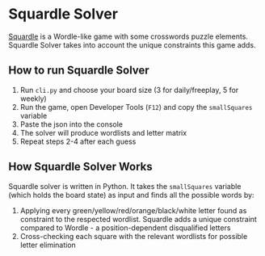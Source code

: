 # Squardle Solver

[Squardle](https://fubargames.se/squardle/) is a Wordle-like game with some crosswords puzzle elements. Squardle Solver
takes into account the unique constraints this game adds.

## How to run Squardle Solver

1. Run `cli.py` and choose your board size (3 for daily/freeplay, 5 for weekly)
2. Run the game, open Developer Tools (`F12`) and copy the `smallSquares` variable
3. Paste the json into the console
4. The solver will produce wordlists and letter matrix
5. Repeat steps 2-4 after each guess

## How Squardle Solver Works

Squardle solver is written in Python. It takes the `smallSquares` variable (which holds the board state) as input and
finds all the possible words by:

1. Applying every green/yellow/red/orange/black/white letter found as constraint to the respected wordlist. Squardle
   adds a unique constraint compared to Wordle - a position-dependent disqualified letters
2. Cross-checking each square with the relevant wordlists for possible letter elimination